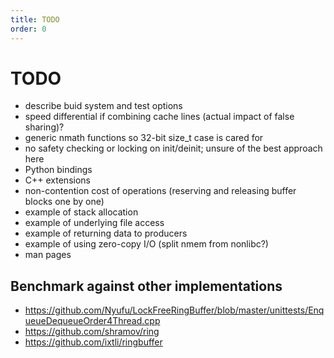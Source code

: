 ```yaml
---
title: TODO
order: 0
---
```


# TODO

- describe buid system and test options
- speed differential if combining cache lines (actual impact of false sharing)?
- generic nmath functions so 32-bit size_t case is cared for
- no safety checking or locking on init/deinit; unsure of the best approach here
- Python bindings
- C++ extensions
- non-contention cost of operations (reserving and releasing buffer blocks
	one by one)
- example of stack allocation
- example of underlying file access
- example of returning data to producers
- example of using zero-copy I/O (split nmem from nonlibc?)
- man pages

## Benchmark against other implementations

- <https://github.com/Nyufu/LockFreeRingBuffer/blob/master/unittests/EnqueueDequeueOrder4Thread.cpp>
- <https://github.com/shramov/ring>
- <https://github.com/ixtli/ringbuffer>
